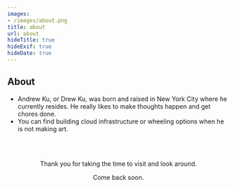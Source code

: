 ```yaml
---
images:
- /images/about.png
title: about
url: about
hideTitle: true
hideExif: true
hideDate: true
---
```


## About

- Andrew Ku, or Drew Ku, was born and raised in New York City where he currently resides. He really likes to make thoughts happen and get chores done.
- You can find building cloud infrastructure or wheeling options when he is not making art.   


<br>
<br>

<div align="center">
	<p>
        Thank you for taking the time to visit and look around. 
	</p>
	<p>
		Come back soon.
	</p>
</div>
